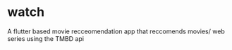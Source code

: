 # watch

A flutter based movie recceomendation app that reccomends movies/ web series using the TMBD api
